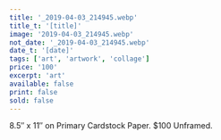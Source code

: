 ```yaml
---
title: '_2019-04-03_214945.webp'
title_t: '[title]'
image: '2019-04-03_214945.webp'
not_date: '_2019-04-03_214945.webp'
date_t: '[date]'
tags: ['art', 'artwork', 'collage']
price: '100'
excerpt: 'art'
available: false
print: false
sold: false
---
```



8.5″ x 11″ on Primary Cardstock Paper.
$100 Unframed.
